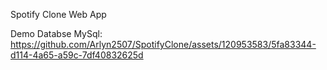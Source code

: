 Spotify Clone Web App

Demo Databse MySql:
https://github.com/Arlyn2507/SpotifyClone/assets/120953583/5fa83344-d114-4a65-a59c-7df40832625d
